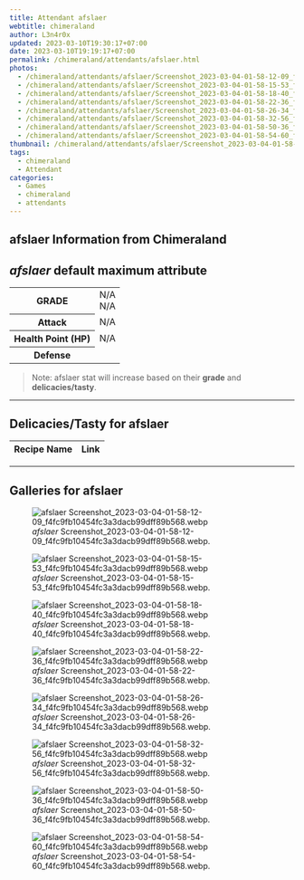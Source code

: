 ```yaml
---
title: Attendant afslaer
webtitle: chimeraland
author: L3n4r0x
updated: 2023-03-10T19:30:17+07:00
date: 2023-03-10T19:19:17+07:00
permalink: /chimeraland/attendants/afslaer.html
photos:
  - /chimeraland/attendants/afslaer/Screenshot_2023-03-04-01-58-12-09_f4fc9fb10454fc3a3dacb99dff89b568.webp
  - /chimeraland/attendants/afslaer/Screenshot_2023-03-04-01-58-15-53_f4fc9fb10454fc3a3dacb99dff89b568.webp
  - /chimeraland/attendants/afslaer/Screenshot_2023-03-04-01-58-18-40_f4fc9fb10454fc3a3dacb99dff89b568.webp
  - /chimeraland/attendants/afslaer/Screenshot_2023-03-04-01-58-22-36_f4fc9fb10454fc3a3dacb99dff89b568.webp
  - /chimeraland/attendants/afslaer/Screenshot_2023-03-04-01-58-26-34_f4fc9fb10454fc3a3dacb99dff89b568.webp
  - /chimeraland/attendants/afslaer/Screenshot_2023-03-04-01-58-32-56_f4fc9fb10454fc3a3dacb99dff89b568.webp
  - /chimeraland/attendants/afslaer/Screenshot_2023-03-04-01-58-50-36_f4fc9fb10454fc3a3dacb99dff89b568.webp
  - /chimeraland/attendants/afslaer/Screenshot_2023-03-04-01-58-54-60_f4fc9fb10454fc3a3dacb99dff89b568.webp
thumbnail: /chimeraland/attendants/afslaer/Screenshot_2023-03-04-01-58-12-09_f4fc9fb10454fc3a3dacb99dff89b568.webp
tags:
  - chimeraland
  - Attendant
categories:
  - Games
  - chimeraland
  - attendants
---
```


<link
  rel="stylesheet"
  href="https://rawcdn.githack.com/dimaslanjaka/Web-Manajemen/870a349/css/bootstrap-5-3-0-alpha3-wrapper.css"
/>
<section id="bootstrap-wrapper">
  <div data-bs-theme="dark">
    <h2>afslaer Information from Chimeraland</h2>
    <h2 id="attribute"><i>afslaer</i> default maximum attribute</h2>
    <div class="row">
      <div class="col mb-2">
        <div class="card">
          <div class="card-body">
            <table>
              <tr>
                <th>GRADE</th>
                <td>N/A <br />N/A</td>
              </tr>
              <tr>
                <th>Attack</th>
                <td>N/A</td>
              </tr>
              <tr>
                <th>Health Point (HP)</th>
                <td>N/A</td>
              </tr>
              <tr>
                <th>Defense</th>
                <td></td>
              </tr>
            </table>
          </div>
        </div>
      </div>
    </div>
    <blockquote>
      Note: afslaer stat will increase based on their <b>grade</b> and
      <b>delicacies/tasty</b>.
    </blockquote>
    <hr />
    <h2 id="delicacies">Delicacies/Tasty for afslaer</h2>
    <div class="card">
      <div class="card-body">
        <div class="table-responsive">
          <table class="table table-striped">
            <thead>
              <tr>
                <th>Recipe Name</th>
                <th>Link</th>
              </tr>
            </thead>
            <tbody></tbody>
          </table>
        </div>
      </div>
    </div>
    <hr />
    <div id="gallery">
      <h2>Galleries for afslaer</h2>
      <div class="row">
        <div class="col-lg-6 col-12">
          <figure>
            <img
              src="https://www.webmanajemen.com/chimeraland/attendants/afslaer/Screenshot_2023-03-04-01-58-12-09_f4fc9fb10454fc3a3dacb99dff89b568.webp"
              alt="afslaer Screenshot_2023-03-04-01-58-12-09_f4fc9fb10454fc3a3dacb99dff89b568.webp"
            />
            <figcaption>
              <i>afslaer</i>
              Screenshot_2023-03-04-01-58-12-09_f4fc9fb10454fc3a3dacb99dff89b568.webp.
            </figcaption>
          </figure>
        </div>
        <div class="col-lg-6 col-12">
          <figure>
            <img
              src="https://www.webmanajemen.com/chimeraland/attendants/afslaer/Screenshot_2023-03-04-01-58-15-53_f4fc9fb10454fc3a3dacb99dff89b568.webp"
              alt="afslaer Screenshot_2023-03-04-01-58-15-53_f4fc9fb10454fc3a3dacb99dff89b568.webp"
            />
            <figcaption>
              <i>afslaer</i>
              Screenshot_2023-03-04-01-58-15-53_f4fc9fb10454fc3a3dacb99dff89b568.webp.
            </figcaption>
          </figure>
        </div>
        <div class="col-lg-6 col-12">
          <figure>
            <img
              src="https://www.webmanajemen.com/chimeraland/attendants/afslaer/Screenshot_2023-03-04-01-58-18-40_f4fc9fb10454fc3a3dacb99dff89b568.webp"
              alt="afslaer Screenshot_2023-03-04-01-58-18-40_f4fc9fb10454fc3a3dacb99dff89b568.webp"
            />
            <figcaption>
              <i>afslaer</i>
              Screenshot_2023-03-04-01-58-18-40_f4fc9fb10454fc3a3dacb99dff89b568.webp.
            </figcaption>
          </figure>
        </div>
        <div class="col-lg-6 col-12">
          <figure>
            <img
              src="https://www.webmanajemen.com/chimeraland/attendants/afslaer/Screenshot_2023-03-04-01-58-22-36_f4fc9fb10454fc3a3dacb99dff89b568.webp"
              alt="afslaer Screenshot_2023-03-04-01-58-22-36_f4fc9fb10454fc3a3dacb99dff89b568.webp"
            />
            <figcaption>
              <i>afslaer</i>
              Screenshot_2023-03-04-01-58-22-36_f4fc9fb10454fc3a3dacb99dff89b568.webp.
            </figcaption>
          </figure>
        </div>
        <div class="col-lg-6 col-12">
          <figure>
            <img
              src="https://www.webmanajemen.com/chimeraland/attendants/afslaer/Screenshot_2023-03-04-01-58-26-34_f4fc9fb10454fc3a3dacb99dff89b568.webp"
              alt="afslaer Screenshot_2023-03-04-01-58-26-34_f4fc9fb10454fc3a3dacb99dff89b568.webp"
            />
            <figcaption>
              <i>afslaer</i>
              Screenshot_2023-03-04-01-58-26-34_f4fc9fb10454fc3a3dacb99dff89b568.webp.
            </figcaption>
          </figure>
        </div>
        <div class="col-lg-6 col-12">
          <figure>
            <img
              src="https://www.webmanajemen.com/chimeraland/attendants/afslaer/Screenshot_2023-03-04-01-58-32-56_f4fc9fb10454fc3a3dacb99dff89b568.webp"
              alt="afslaer Screenshot_2023-03-04-01-58-32-56_f4fc9fb10454fc3a3dacb99dff89b568.webp"
            />
            <figcaption>
              <i>afslaer</i>
              Screenshot_2023-03-04-01-58-32-56_f4fc9fb10454fc3a3dacb99dff89b568.webp.
            </figcaption>
          </figure>
        </div>
        <div class="col-lg-6 col-12">
          <figure>
            <img
              src="https://www.webmanajemen.com/chimeraland/attendants/afslaer/Screenshot_2023-03-04-01-58-50-36_f4fc9fb10454fc3a3dacb99dff89b568.webp"
              alt="afslaer Screenshot_2023-03-04-01-58-50-36_f4fc9fb10454fc3a3dacb99dff89b568.webp"
            />
            <figcaption>
              <i>afslaer</i>
              Screenshot_2023-03-04-01-58-50-36_f4fc9fb10454fc3a3dacb99dff89b568.webp.
            </figcaption>
          </figure>
        </div>
        <div class="col-lg-6 col-12">
          <figure>
            <img
              src="https://www.webmanajemen.com/chimeraland/attendants/afslaer/Screenshot_2023-03-04-01-58-54-60_f4fc9fb10454fc3a3dacb99dff89b568.webp"
              alt="afslaer Screenshot_2023-03-04-01-58-54-60_f4fc9fb10454fc3a3dacb99dff89b568.webp"
            />
            <figcaption>
              <i>afslaer</i>
              Screenshot_2023-03-04-01-58-54-60_f4fc9fb10454fc3a3dacb99dff89b568.webp.
            </figcaption>
          </figure>
        </div>
      </div>
    </div>
  </div>
</section>